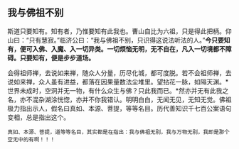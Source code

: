 ## 我与佛祖不别

斯道只要知有。知有者，乃惟要知有此我也。曹山自比为六祖，只是得此把柄。仰山曰：“只有慧寂。”临济公曰：“我与佛祖不别，只识得这说法听法的人。”**今只要知有，便可入佛、入魔、入一切异类。一切烦恼无明，无不自在，凡入一切境都不障碍。只要知有，便是步步道场。**

会得祖师禅，去说如来禅，随众人分量，历尽化城，都可度脱。若不会祖师禅，去说如来禅，众人虽有进益，都落在因果量数法尘堆里。望拈花一脉，如隔天渊。*世界未成时，空洞并无一物，有什么众生与佛？只此我而已。*然亦并无有此我之名，亦不混杂湖涂恍惚，亦并不你我错认。明明白白，无闻无见，无知无觉。佛祖极力指出示人，假名曰真如、本源、菩提，等等名目。历代善知识千七百公案语句变相，总是指出这个。

```yang
真如、本源、菩提，道等等名目，其实都是在指出：我与佛祖无别，我与万物无别，我即是那个空无中的有啊！！！
```
